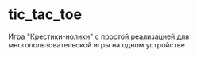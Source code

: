 ﻿# tic_tac_toe
 Игра "Крестики-нолики" с простой реализацией для многопользовательской игры на одном устройстве

